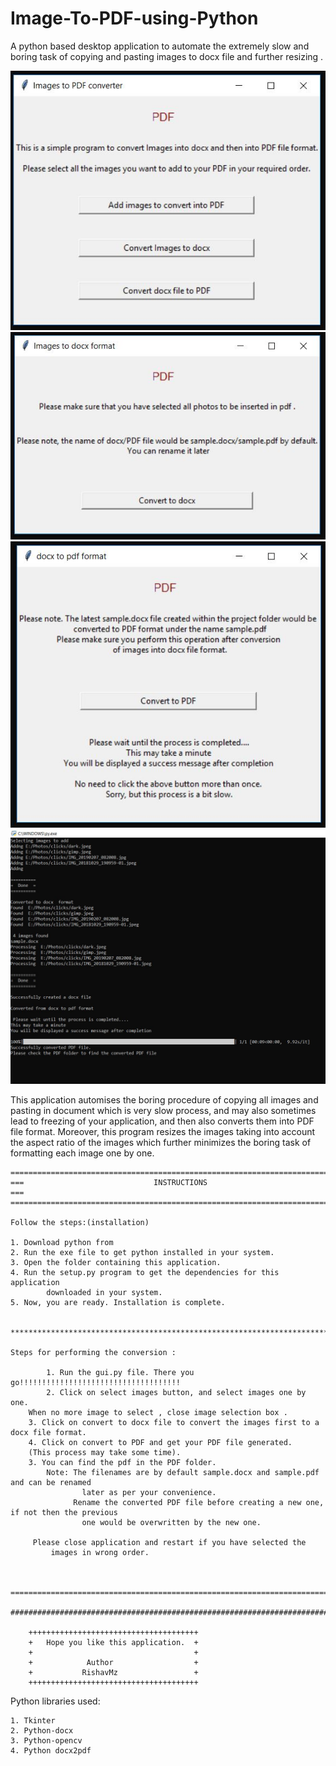 # Image-To-PDF-using-Python
A python based desktop application to automate the extremely slow and boring task of copying and pasting images to docx file and further resizing .
    
<code><img src="https://raw.githubusercontent.com/RishavMz/Image-To-PDF-using-Python/master/images/p1.JPG" ></code>
<code><img src="https://raw.githubusercontent.com/RishavMz/Image-To-PDF-using-Python/master/images/p2.JPG" ></code>
<code><img src="https://raw.githubusercontent.com/RishavMz/Image-To-PDF-using-Python/master/images/p3.JPG" ></code>
<code><img src="https://raw.githubusercontent.com/RishavMz/Image-To-PDF-using-Python/master/images/p4.JPG" ></code>

    
This application automises the boring procedure of copying all images and pasting in document which is very slow process,
and may also sometimes lead to freezing of your application, and then also converts them into PDF file format. Moreover, this program resizes the images taking into account the aspect ratio
of the images which further minimizes the boring task of formatting each image one by one.    


    ===========================================================================================
    ===                             INSTRUCTIONS                                            ===
    ===========================================================================================

    Follow the steps:(installation)

    1. Download python from
    2. Run the exe file to get python installed in your system.
    3. Open the folder containing this application.
    4. Run the setup.py program to get the dependencies for this application
            downloaded in your system.
    5. Now, you are ready. Installation is complete.


    ********************************************************************************************
    
    Steps for performing the conversion :
     
            1. Run the gui.py file. There you go!!!!!!!!!!!!!!!!!!!!!!!!!!!!!!!!!!!!
            2. Click on select images button, and select images one by one. 
		When no more image to select , close image selection box .
	    3. Click on convert to docx file to convert the images first to a docx file format.	    
	    4. Click on convert to PDF and get your PDF file generated.
		(This process may take some time).
	    3. You can find the pdf in the PDF folder.
            Note: The filenames are by default sample.docx and sample.pdf and can be renamed  
                    later as per your convenience.
                  Rename the converted PDF file before creating a new one, if not then the previous 
                    one would be overwritten by the new one. 

	   	 Please close application and restart if you have selected the
			 images in wrong order.
   
    
                    
    ==================================================================================================

    ##################################################################################################

        ++++++++++++++++++++++++++++++++++++++
        +   Hope you like this application.  +
        +                                    +
        +            Author                  +
        +           RishavMz                 +
        ++++++++++++++++++++++++++++++++++++++



Python libraries used:

    1. Tkinter 
    2. Python-docx
    3. Python-opencv
    4. Python docx2pdf

